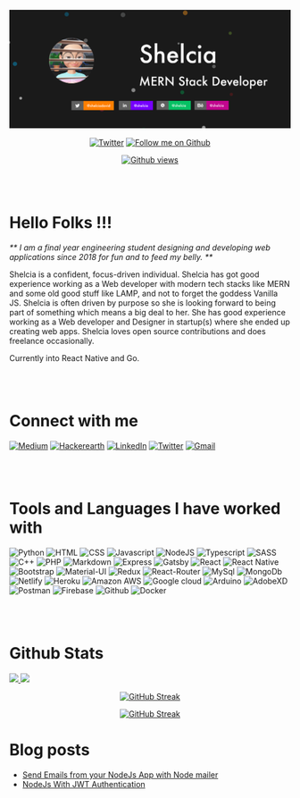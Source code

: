 [![Header](./github_header.png)](https://shelcia-portfolio.netlify.app/)

<div align="center">

[![Twitter](https://img.shields.io/twitter/follow/shelciadavid?color=55960c&label=Follow&logo=twitter&logoColor=white&style=for-the-badge)](https://twitter.com/shelciadavid)
[![Follow me on Github](https://img.shields.io/github/followers/shelcia?color=236ad3&style=for-the-badge&logo=github&label=Follow)](https://github.com/shelcia)

[![Github views](https://komarev.com/ghpvc/?username=shelcia&style=flat-square&color=green)](https://github.com/shelcia)

</div>

<br></br>

# Hello Folks !!!

_** I am a final year engineering student designing and developing web applications since 2018 for fun and to feed my belly. **_

Shelcia is a confident, focus-driven individual. Shelcia has got good experience working as a Web developer with modern tech stacks like MERN and some old good stuff like LAMP, and not to forget the goddess Vanilla JS. Shelcia is often driven by purpose so she is looking forward to being part of something which means a big deal to her. She has good experience working as a Web developer and Designer in startup(s) where she ended up creating web apps. Shelcia loves open source contributions and does freelance occasionally. 


Currently into React Native and Go.

<br></br>

# Connect with me

[![Medium](https://img.shields.io/badge/Medium-12100E?style=for-the-badge&logo=medium&logoColor=white)](https://medium.com/@shelcia)
[![Hackerearth](https://img.shields.io/badge/hackerrank-09C000?style=for-the-badge&logo=hackerrank&logoColor=white)](https://www.hackerrank.com/shelcia)
[![LinkedIn](https://img.shields.io/badge/-LinkedIn-0077B5?style=for-the-badge&logo=linkedin&logoColor=white)](https://www.linkedin.com/in/shelcia/)
[![Twitter](https://img.shields.io/badge/-Twitter-1DA1F2?style=for-the-badge&logo=twitter&logoColor=white)](https://twitter.com/shelciadavid)
[![Gmail](https://img.shields.io/badge/Gmail-D14836?style=for-the-badge&logo=gmail&logoColor=white)](mailto:msm17b011@iiitdm.ac.in)

<br></br>

# Tools and Languages I have worked with

![Python](https://img.shields.io/badge/Python-3776AB?style=for-the-badge&logo=python&logoColor=white)
![HTML](https://img.shields.io/badge/HTML5-E34F26?style=for-the-badge&logo=html5&logoColor=white)
![CSS](https://img.shields.io/badge/CSS-239120?&style=for-the-badge&logo=css3&logoColor=white)
![Javascript](https://img.shields.io/badge/JavaScript-F7DF1E?style=for-the-badge&logo=javascript&logoColor=black)
![NodeJS](https://img.shields.io/badge/Node.js-43853D?style=for-the-badge&logo=node.js&logoColor=white)
![Typescript](https://img.shields.io/badge/TypeScript-007ACC?style=for-the-badge&logo=typescript&logoColor=white)
![SASS](https://img.shields.io/badge/Sass-CC6699?style=for-the-badge&logo=sass&logoColor=white)
![C++](https://img.shields.io/badge/C%2B%2B-00599C?style=for-the-badge&logo=c%2B%2B&logoColor=white)
![PHP](https://img.shields.io/badge/PHP-777BB4?style=for-the-badge&logo=php&logoColor=white)
![Markdown](https://img.shields.io/badge/Markdown-000000?style=for-the-badge&logo=markdown&logoColor=white)
![Express](https://img.shields.io/badge/Express.js-404D59?style=for-the-badge)
![Gatsby](https://img.shields.io/badge/Gatsby-663399?style=for-the-badge&logo=gatsby&logoColor=white)
![React](https://img.shields.io/badge/React-20232A?style=for-the-badge&logo=react&logoColor=61DAFB)
![React Native](https://img.shields.io/badge/React_Native-20232A?style=for-the-badge&logo=react&logoColor=61DAFB)
![Bootstrap](https://img.shields.io/badge/Bootstrap-563D7C?style=for-the-badge&logo=bootstrap&logoColor=white)
![Material-UI](https://img.shields.io/badge/Material--UI-0081CB?style=for-the-badge&logo=material-ui&logoColor=white)
![Redux](https://img.shields.io/badge/Redux-593D88?style=for-the-badge&logo=redux&logoColor=white)
![React-Router](https://img.shields.io/badge/React_Router-CA4245?style=for-the-badge&logo=react-router&logoColor=white)
![MySql](https://img.shields.io/badge/MySQL-00000F?style=for-the-badge&logo=mysql&logoColor=white)
![MongoDb](https://img.shields.io/badge/MongoDB-4EA94B?style=for-the-badge&logo=mongodb&logoColor=white)
![Netlify](https://img.shields.io/badge/Netlify-00C7B7?style=for-the-badge&logo=netlify&logoColor=white)
![Heroku](https://img.shields.io/badge/Heroku-430098?style=for-the-badge&logo=heroku&logoColor=white)
![Amazon AWS](https://img.shields.io/badge/Amazon_AWS-232F3E?style=for-the-badge&logo=amazon-aws&logoColor=white)
![Google cloud](https://img.shields.io/badge/Google_Cloud-4285F4?style=for-the-badge&logo=google-cloud&logoColor=white)
![Arduino](https://img.shields.io/badge/arduino-01A1AB?style=for-the-badge&logo=arduino&logoColor=white)
![AdobeXD](https://img.shields.io/badge/adobexd-FF00B6?style=for-the-badge&logoColor=white&logo=adobe)
![Postman](https://img.shields.io/badge/postman-FF8300?style=for-the-badge&logoColor=white&logo=postman)
![Firebase](https://img.shields.io/badge/firebase-FFBA01?style=for-the-badge&logoColor=white&logo=firebase)
![Github](https://img.shields.io/badge/github-8B001B?style=for-the-badge&logoColor=white&logo=github)
![Docker](https://img.shields.io/badge/docker-blue?style=for-the-badge&logoColor=white&logo=docker)

<br></br>

# Github Stats 

<a href="https://github.com/shelcia">
    <img src="https://github-readme-stats.vercel.app/api?username=shelcia&count_private=true&show_icons=true&theme=chartreuse-dark&hide_border=true" width="51%" />
</a>
<a href="https://github.com/shelcia">
  <img src="https://github-readme-stats.vercel.app/api/top-langs/?username=shelcia&theme=chartreuse-dark&layout=compact&hide_border=true" width="43%" />
</a>

<div align="center">

[![GitHub Streak](https://github-readme-streak-stats.herokuapp.com/?user=shelcia&theme=highcontrast)](https://github.com/shelcia)

</div>

<div align="center">

[![GitHub Streak](https://github-profile-trophy.vercel.app/?username=shelcia&margin-w=15&theme=alduin&column=3)](https://github.com/shelcia)

</div>


# Blog posts
<!-- BLOG-POST-LIST:START -->
- [Send Emails from your NodeJs App with Node mailer](https://medium.com/swlh/send-emails-from-your-nodejs-app-with-node-mailer-6859aa30d72f?source=rss-dd838a6f81c8------2)
- [NodeJs With JWT Authentication](https://medium.com/swlh/nodejs-with-jwt-authentication-feb961763541?source=rss-dd838a6f81c8------2)
<!-- BLOG-POST-LIST:END -->
